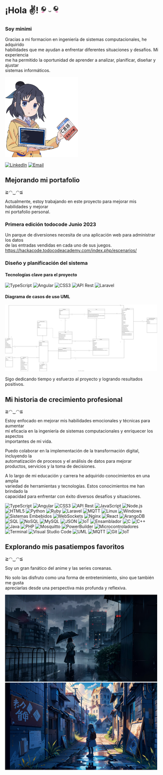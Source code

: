 # ¡Hola ✌! <img src="https://github.com/miniscandal/miniscandal/blob/main/picture/anime/anime-05.png?raw=true" width="60">

### Soy minimi

Gracias a mi formacion en ingeniería de sistemas computacionales, he adquirido  
habilidades que me ayudan a enfrentar diferentes situaciones y desafíos. Mi experiencia  
me ha permitido la oportunidad de aprender a analizar, planificar, diseñar y ajustar  
sistemas informáticos.

<img src="https://raw.githubusercontent.com/miniscandal/miniscandal/main/picture/anime/anime-03.png" width="240">

[![LinkedIn](https://img.shields.io/badge/LinkedIn-0077B5?style=for-the-badge&logo=linkedin&logoColor=white)](https://www.linkedin.com/in/%C3%B3scar-gonzalez-naho/)
[![Email](https://img.shields.io/badge/Email-D14836?style=for-the-badge&logo=gmail&logoColor=white)](mailto:oscar01dev@gmail.com)
<!-- ![GitHub](https://img.shields.io/badge/GitHub-100000?style=for-the-badge&logo=github&logoColor=white) -->
<!-- ![Instagram](https://img.shields.io/badge/Instagram-E4405F?style=for-the-badge&logo=instagram&logoColor=white) -->
<!-- ![Twitter](https://img.shields.io/badge/Twitter-1DA1F2?style=for-the-badge&logo=twitter&logoColor=white) -->

## Mejorando mi portafolio

≧◠‿◠≦

Actualmente, estoy trabajando en este proyecto para mejorar mis habilidades y mejorar  
mi portafolio personal.

### Primera edición todocode Junio 2023

Un parque de diversiones necesita de una aplicación web para administrar los datos  
de las entradas vendidas en cada uno de sus juegos.  
https://hackacode.todocodeacademy.com/index.php/escenarios/

### Diseño y planificación del sistema

#### Tecnologías clave para el proyecto

![TypeScript](https://img.shields.io/badge/TypeScript-%23007ACC.svg?style=for-the-badge&logo=typescript&logoColor=white)
![Angular](https://img.shields.io/badge/Angular-%23DD0031.svg?style=for-the-badge&logo=angular&logoColor=white)
![CSS3](https://img.shields.io/badge/CSS3-%231572B6.svg?style=for-the-badge&logo=css3&logoColor=white)
![API Rest](https://img.shields.io/badge/API%20Rest-%23FF6C37.svg?style=for-the-badge)
![Laravel](https://img.shields.io/badge/Laravel-%23FF2D20.svg?style=for-the-badge&logo=laravel&logoColor=white)

#### Diagrama de casos de uso UML
<img src="https://raw.githubusercontent.com/miniscandal/miniscandal/10b010ec844605fb5e49a90938d53fdc39adff40/picture/diagram/uml-use-cases.drawio.svg" width="500">

Sigo dedicando tiempo y esfuerzo al proyecto y logrando resultados positivos.


## Mi historia de crecimiento profesional

≧◠‿◠≦

Estoy enfocado en mejorar mis habilidades emocionales y técnicas para aumentar  
mi eficacia en la ingeniería de sistemas computacionales y enriquecer los aspectos  
importantes de mi vida.

Puedo colaborar en la implementación de la transformación digital, incluyendo la  
automatización de procesos y el análisis de datos para mejorar  
productos, servicios y la toma de decisiones.

A lo largo de mi educación y carrera he adquirido conocimientos en una amplia  
variedad de herramientas y tecnologías. Estos conocimientos me han brindado la  
capacidad para enfrentar con éxito diversos desafíos y situaciones.


<!-- badge personalizado -->

![TypeScript](https://img.shields.io/badge/TypeScript-%23007ACC.svg?style=for-the-badge&logo=typescript&logoColor=white)
![Angular](https://img.shields.io/badge/Angular-%23DD0031.svg?style=for-the-badge&logo=angular&logoColor=white)
![CSS3](https://img.shields.io/badge/CSS3-%231572B6.svg?style=for-the-badge&logo=css3&logoColor=white)
![API Rest](https://img.shields.io/badge/API%20Rest-%23FF6C37.svg?style=for-the-badge)
![JavaScript](https://img.shields.io/badge/JavaScript-%23323330.svg?style=for-the-badge&logo=javascript&logoColor=%23F7DF1E)
![Node.js](https://img.shields.io/badge/Node.js-%23339933.svg?style=for-the-badge&logo=node.js&logoColor=white)
![HTML5](https://img.shields.io/badge/HTML5-%23E34F26.svg?style=for-the-badge&logo=html5&logoColor=white)
![Python](https://img.shields.io/badge/Python-%233776AB.svg?style=for-the-badge&logo=python&logoColor=white)
![Ruby](https://img.shields.io/badge/Ruby-%23CC342D.svg?style=for-the-badge&logo=ruby&logoColor=white)
![Laravel](https://img.shields.io/badge/Laravel-%23FF2D20.svg?style=for-the-badge&logo=laravel&logoColor=white)
![MQTT](https://img.shields.io/badge/MQTT-%233C5280.svg?style=for-the-badge)
![Linux](https://img.shields.io/badge/Linux-%23FCC624.svg?style=for-the-badge&logo=linux&logoColor=black)
![Windows](https://img.shields.io/badge/Windows-%230078D6.svg?style=for-the-badge&logo=windows&logoColor=white)
![Sistemas Embebidos](https://img.shields.io/badge/Sistemas%20Embebidos-%230085CA.svg?style=for-the-badge)
![WebSockets](https://img.shields.io/badge/WebSockets-%23000000.svg?style=for-the-badge)
![Nginx](https://img.shields.io/badge/Nginx-%23009639.svg?style=for-the-badge&logo=nginx&logoColor=white)
![React](https://img.shields.io/badge/React-%2361DAFB.svg?style=for-the-badge&logo=react&logoColor=black)
![ArangoDB](https://img.shields.io/badge/ArangoDB-%23F29111.svg?style=for-the-badge&logo=arangodb&logoColor=white)
![SQL](https://img.shields.io/badge/SQL-%2300f.svg?style=for-the-badge&logo=mysql&logoColor=white)
![NoSQL](https://img.shields.io/badge/NoSQL-%2344A833.svg?style=for-the-badge)
![MySQL](https://img.shields.io/badge/MySQL-%234479A1.svg?style=for-the-badge&logo=mysql&logoColor=white)
![JSON](https://img.shields.io/badge/JSON-%23000000.svg?style=for-the-badge)
![IoT](https://img.shields.io/badge/IoT-%2300C4B3.svg?style=for-the-badge)
![Ensamblador](https://img.shields.io/badge/Ensamblador-%236E4C13.svg?style=for-the-badge)
![C](https://img.shields.io/badge/C-%23A8B9CC.svg?style=for-the-badge&logo=c&logoColor=black)
![C++](https://img.shields.io/badge/C++-%2300599C.svg?style=for-the-badge&logo=c%2B%2B&ogoColor=white)
![Java](https://img.shields.io/badge/Java-%23007396.svg?style=for-the-badge&logo=java&logoColor=white)
![PHP](https://img.shields.io/badge/PHP-%23777BB4.svg?style=for-the-badge&logo=php&logoColor=white)
![Mosquitto](https://img.shields.io/badge/Mosquitto-%233C5280.svg?style=for-the-badge)
![PowerBuilder](https://img.shields.io/badge/PowerBuilder-%23FF0000.svg?style=for-the-badge)
![Microcontroladores](https://img.shields.io/badge/Microcontroladores-%230085CA.svg?style=for-the-badge)
![Terminal](https://img.shields.io/badge/Terminal-%23000000.svg?style=for-the-badge)
![Visual Studio Code](https://img.shields.io/badge/Visual%20Studio%20Code-%23007ACC.svg?style=for-the-badge&logo=visual-studio-code&logoColor=white)
![UML](https://img.shields.io/badge/UML-%23E05298.svg?style=for-the-badge&logo=data:image/svg+xml;base64,<BASE64_DATA>)
![MQTT](https://img.shields.io/badge/MQTT-%23007ACC.svg?style=for-the-badge&logo=MQTT&logoColor=white)
![Git](https://img.shields.io/badge/Git-F05032?style=for-the-badge&logo=git&logoColor=white)
![IoT](https://img.shields.io/badge/IoT-%23007ACC.svg?style=for-the-badge&logo=Internet-of-Things&logoColor=white)

## Explorando mis pasatiempos favoritos

≧◠‿◠≦

Soy un gran fanático del anime y las series coreanas.

No solo las disfruto como una forma de entretenimiento, sino que también me gusta  
apreciarlas desde una perspectiva más profunda y reflexiva.

<img src="https://github.com/miniscandal/miniscandal/blob/main/picture/anime/anime-01.png?raw=true" width="500">
<img src="https://github.com/miniscandal/miniscandal/blob/main/picture/anime/anime-02.png?raw=true" width="500">
<!--
<img src="https://images3.alphacoders.com/131/1318694.png" width="500">
--->















<!--

- 👋 Hi, I’m @oscar-historia
- 👀 I’m interested in ...
- 🌱 I’m currently learning ...
- 💞️ I’m looking to collaborate on ...
- 📫 How to reach me ...

--->

<!---
oscar-historia/oscar-historia is a ✨ special ✨ repository because its `README.md` (this file) appears on your GitHub profile.
You can click the Preview link to take a look at your changes.
--->

